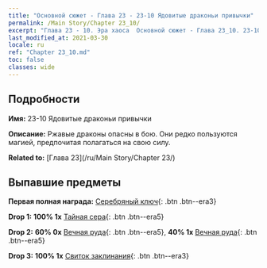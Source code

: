 ```yaml
---
title: "Основной сюжет - Глава 23 - 23-10 Ядовитые драконьи привычки"
permalink: /Main Story/Chapter 23_10/
excerpt: "Глава 23 - 10. Эра хаоса  Основной сюжет - Глава 23_10. 23-10 Ядовитые драконьи привычки"
last_modified_at: 2021-03-30
locale: ru
ref: "Chapter 23_10.md"
toc: false
classes: wide
---
```


## Подробности

 **Имя:** 23-10 Ядовитые драконьи привычки

 **Описание:** Ржавые драконы опасны в бою. Они редко пользуются магией, предпочитая полагаться на свою силу.

 **Related to:** [Глава 23](/ru/Main Story/Chapter 23/)

## Выпавшие предметы

 **Первая полная награда:** [Серебряный ключ](/ru/Items/con_693/){: .btn .btn--era3}

 **Drop 1:** **100% 1x** [Тайная сера](/ru/Items/mat_78/){: .btn .btn--era5}

 **Drop 2:** **60% 0x** [Вечная руда](/ru/Items/mat_68/){: .btn .btn--era5}, **40% 1x** [Вечная руда](/ru/Items/mat_68/){: .btn .btn--era5}

 **Drop 3:** **100% 1x** [Свиток заклинания](/ru/Items/con_694/){: .btn .btn--era3}

